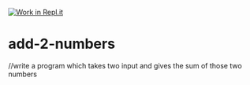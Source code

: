 [![Work in Repl.it](https://classroom.github.com/assets/work-in-replit-14baed9a392b3a25080506f3b7b6d57f295ec2978f6f33ec97e36a161684cbe9.svg)](https://classroom.github.com/online_ide?assignment_repo_id=4639904&assignment_repo_type=AssignmentRepo)
# add-2-numbers
//write a program which takes two input and gives the sum of those two numbers
